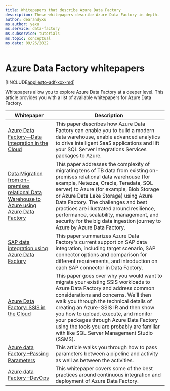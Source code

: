 ```yaml
---
title: Whitepapers that describe Azure Data Factory
description: These whitepapers describe Azure Data Factory in depth.
author: dearandyxu
ms.author: yexu
ms.service: data-factory
ms.subservice: tutorials
ms.topic: conceptual
ms.date: 09/26/2022
---
```


# Azure Data Factory whitepapers 

[!INCLUDE[appliesto-adf-xxx-md](includes/appliesto-adf-xxx-md.md)]

Whitepapers allow you to explore Azure Data Factory at a deeper level. This article provides you with a list of available whitepapers for Azure Data Factory.

| **Whitepaper** | **Description** |
| --- | --- |
|[Azure Data Factory—Data Integration in the Cloud](https://azure.microsoft.com/mediahandler/files/resourcefiles/azure-data-factory-data-integration-in-the-cloud/Azure_Data_Factory_Data_Integration_in_the_Cloud.pdf) | This paper describes how Azure Data Factory can enable you to build a modern data warehouse, enable advanced analytics to drive intelligent SaaS applications and lift your SQL Server Integrations Services packages to Azure.|
|[Data Migration from on-premises relational Data Warehouse to Azure using Azure Data Factory](https://azure.microsoft.com/resources/data-migration-from-on-premise-relational-data-warehouse-to-azure-data-lake-using-azure-data-factory/) | This paper addresses the complexity of migrating tens of TB data from existing on-premises relational data warehouse (for example, Netezza, Oracle, Teradata, SQL server) to Azure (for example, Blob Storage or Azure Data Lake Storage) using Azure Data Factory. The challenges and best practices are illustrated around resilience, performance, scalability, management, and security for the big data ingestion journey to Azure by Azure Data Factory. |
|[SAP data integration using Azure Data Factory](https://github.com/Azure/Azure-DataFactory/blob/master/whitepaper/SAP%20Data%20Integration%20using%20Azure%20Data%20Factory.pdf) | This paper summarizes Azure Data Factory's current support on SAP data integration, including target scenario, SAP connector options and comparison for different requirements, and introduction on each SAP connector in Data Factory. | 
|[Azure Data Factory: SSIS in the Cloud](https://azure.microsoft.com/mediahandler/files/resourcefiles/azure-data-factory-ssis-in-the-cloud/Azure_Data_Factory_SSIS_in_the_Cloud.pdf)| This paper goes over why you would want to migrate your existing SSIS workloads to Azure Data Factory and address common considerations and concerns. We'll then walk you through the technical details of creating an Azure-SSIS IR and then show you how to upload, execute, and monitor your packages through Azure Data Factory using the tools you are probably are familiar with like SQL Server Management Studio (SSMS). |
|[Azure data Factory –Passing Parameters](https://azure.microsoft.com/mediahandler/files/resourcefiles/azure-data-factory-passing-parameters/Azure%20data%20Factory-Whitepaper-PassingParameters.pdf)| This article walks you through how to pass parameters between a pipeline and activity as well as between the activities. |
|[Azure data Factory –DevOps](https://azure.microsoft.com/mediahandler/files/resourcefiles/whitepaper-adf-on-azuredevops/Azure%20data%20Factory-Whitepaper-DevOps.pdf)| This whitepaper covers some of the best practices around continuous integration and deployment of Azure Data Factory. |

